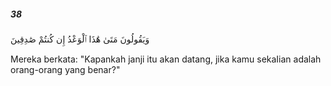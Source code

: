 ##### 38

<span class="ayah">وَيَقُولُونَ مَتَىٰ هَٰذَا ٱلْوَعْدُ إِن كُنتُمْ صَٰدِقِينَ</span>

<span class="ayah_translation">Mereka berkata: "Kapankah janji itu akan datang, jika kamu sekaIian adalah orang-orang yang benar?"</span>
